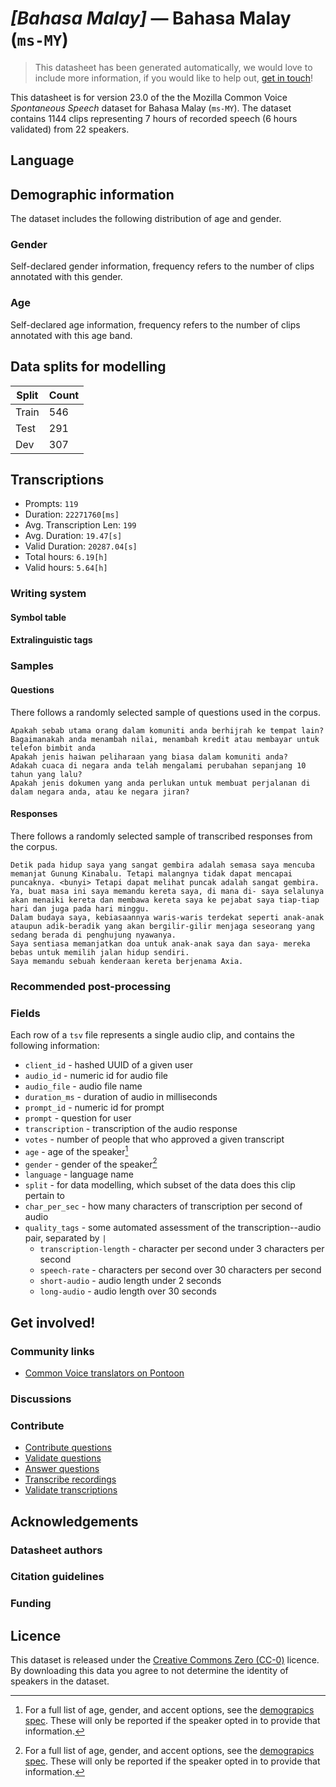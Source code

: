 # *[Bahasa Malay]* &mdash; Bahasa Malay (`ms-MY`)
> This datasheet has been generated automatically, we would love to include more information, if you would like to help out, [get in touch](https://github.com/common-voice/common-voice/blob/main/docs/COMMUNITIES.md)!

 This datasheet is for version 23.0 of the the Mozilla Common Voice *Spontaneous Speech* dataset 
for Bahasa Malay (`ms-MY`). The dataset contains 1144 clips representing 7 hours of recorded
speech (6 hours validated) from 22 speakers.

## Language
<!-- {{LANGUAGE_DESCRIPTION}} -->
<!-- Provide a brief (1-2 paragraph) description of your language -->

## Demographic information
The dataset includes the following distribution of age and gender.
<!-- You can get a lot of the information in this section from https://analyzer.cv-toolbox.web.tr/browse -->

### Gender
Self-declared gender information, frequency refers to the number of clips annotated with this gender.
<!-- {{GENDER_TABLE}} -->
<!-- @ AUTOMATICALLY GENERATED @ -->
<!-- | Gender | Frequency |
|--------|-----------|
| male, masculine | ? |
| undeclared | ? |
| female, feminine | ? | -->

### Age
Self-declared age information, frequency refers to the number of clips annotated with this age band.
<!-- {{AGE_TABLE}} -->
<!-- @ AUTOMATICALLY GENERATED @ -->
<!-- | Age band | Frequency |
|----------|-----------|
| teens | ? |
| twenties | ? |
| thirties | ? |
| fourties | ? |
| fifties | ? |
   ...if other age ranges are present in your data, add rows... -->

## Data splits for modelling
| Split | Count |
|-|-|
| Train | 546 |
| Test | 291 |
| Dev | 307 |

## Transcriptions
* Prompts: `119`
* Duration: `22271760[ms]`
* Avg. Transcription Len: `199`
* Avg. Duration: `19.47[s]`
* Valid Duration: `20287.04[s]`
* Total hours: `6.19[h]`
* Valid hours: `5.64[h]`
<!-- {{TRANSCRIPTIONS_DESCRIPTION}} -->
<!-- A description of the transcription system used -->

### Writing system
<!-- {{WRITING_SYSTEM_DESCRIPTION}} -->
<!-- @ OPTIONAL @ -->
<!-- A description of the writing system (or writing systems) used in the text corpus -->

#### Symbol table
<!-- {{ALPHABET_TABLE}} -->
<!-- @ OPTIONAL @ -->
<!-- If the writing system is alphabetic, you can include the valid alphabet here -->

#### Extralinguistic tags

### Samples

#### Questions
There follows a randomly selected sample of questions used in the corpus.

```
Apakah sebab utama orang dalam komuniti anda berhijrah ke tempat lain?
Bagaimanakah anda menambah nilai, menambah kredit atau membayar untuk telefon bimbit anda
Apakah jenis haiwan peliharaan yang biasa dalam komuniti anda?
Adakah cuaca di negara anda telah mengalami perubahan sepanjang 10 tahun yang lalu?
Apakah jenis dokumen yang anda perlukan untuk membuat perjalanan di dalam negara anda, atau ke negara jiran?
```
<!-- {{QUESTIONS_SAMPLE}} -->

#### Responses
There follows a randomly selected sample of transcribed responses from the corpus.

```
Detik pada hidup saya yang sangat gembira adalah semasa saya mencuba memanjat Gunung Kinabalu. Tetapi malangnya tidak dapat mencapai puncaknya. <bunyi> Tetapi dapat melihat puncak adalah sangat gembira.
Ya, buat masa ini saya memandu kereta saya, di mana di- saya selalunya akan menaiki kereta dan membawa kereta saya ke pejabat saya tiap-tiap hari dan juga pada hari minggu.
Dalam budaya saya, kebiasaannya waris-waris terdekat seperti anak-anak ataupun adik-beradik yang akan bergilir-gilir menjaga seseorang yang sedang berada di penghujung nyawanya.
Saya sentiasa memanjatkan doa untuk anak-anak saya dan saya- mereka bebas untuk memilih jalan hidup sendiri.
Saya memandu sebuah kenderaan kereta berjenama Axia.
```
<!-- {{TRANSCRIPTIONS_SAMPLE}} -->

### Recommended post-processing
<!-- {{RECOMMENDED_POSTPROCESSING_DESCRIPTION}} -->
<!-- @ OPTIONAL @ -->
<!-- What should people do before they use the data, for example Unicode normalisation or normalisation of extralinguistic tags -->

### Fields
Each row of a `tsv` file represents a single audio clip, and contains the following information:

* `client_id` - hashed UUID of a given user
* `audio_id` - numeric id for audio file
* `audio_file` - audio file name
* `duration_ms` - duration of audio in milliseconds
* `prompt_id` - numeric id for prompt
* `prompt` - question for user
* `transcription` - transcription of the audio response
* `votes` - number of people that who approved a given transcript
* `age` - age of the speaker[^1]
* `gender` - gender of the speaker[^1]
* `language` - language name
* `split` - for data modelling, which subset of the data does this clip pertain to
* `char_per_sec` - how many characters of transcription per second of audio
* `quality_tags` - some automated assessment of the transcription--audio pair, separated by `|`
   *  `transcription-length` - character per second under 3 characters per second
   * `speech-rate` - characters per second over 30 characters per second
   * `short-audio` - audio length under 2 seconds
   * `long-audio` - audio length over 30 seconds

#### 
[^1]: For a full list of age, gender, and accent options, see the
[demograpics
spec](https://github.com/common-voice/common-voice/blob/main/web/src/stores/demographics.ts). These
will only be reported if the speaker opted in to provide that
information.

## Get involved!

### Community links
* [Common Voice translators on Pontoon](https://pontoon.mozilla.org/ms-MY/common-voice/contributors/)
<!-- {{COMMUNITY_LINKS_LIST}} -->
<!-- @ OPTIONAL @ -->
<!-- Links to community chats / fora -->

### Discussions
<!-- {{DISCUSSION_LINKS_LIST}} -->
<!-- @ OPTIONAL @ -->
<!-- Any links to discussions, for example on Discourse or other fora or blogs can be included here -->

### Contribute
* [Contribute questions](https://commonvoice.mozilla.org/spontaneous-speech/beta/question)
* [Validate questions](https://commonvoice.mozilla.org/spontaneous-speech/beta/validate)
* [Answer questions](https://commonvoice.mozilla.org/spontaneous-speech/beta/prompts)
* [Transcribe recordings](https://commonvoice.mozilla.org/spontaneous-speech/beta/transcribe)
* [Validate transcriptions](https://commonvoice.mozilla.org/spontaneous-speech/beta/check-transcript)
<!-- {{CONTRIBUTE_LINKS_LIST}} -->
<!-- Here you can include links for how to contribute to the dataset -->

## Acknowledgements

### Datasheet authors
<!-- {{DATASHEET_AUTHORS_LIST}} -->
<!-- A list in the format of: Your Name <email@email.com> -->

### Citation guidelines
<!-- {{CITATION_DESCRIPTION}} -->
<!-- @ OPTIONAL @ -->
<!-- If you published a paper and would like people to cite it, you can include the BiBTeX here -->

### Funding
<!-- {{FUNDING_DESCRIPTION}} -->
<!-- @ OPTIONAL @ -->
<!-- If you received any funding, you can include the acknowledgement here -->

## Licence
This dataset is released under the [Creative Commons Zero (CC-0)](https://creativecommons.org/public-domain/cc0/) licence. By downloading this data
you agree to not determine the identity of speakers in the dataset.